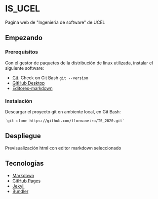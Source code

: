 
# IS_UCEL
Pagina web de "Ingenieria de software" de UCEL

## Empezando

### Prerequisitos
Con el gestor de paquetes de la distribución de linux utilizada, instalar el siguiente software:
* [Git](https://docs.github.com/en/free-pro-team@latest/github/getting-started-with-github/set-up-git#setting-up-git). Check on Git Bash `git --version`
* [GitHub Desktop](https://desktop.github.com/)
* [Editores-markdown](https://markdown.es/editores-markdown/#Editores_Markdown_para_Windows)

### Instalación
Descargar el proyecto git en ambiente local, en Git Bash:

	`git clone https://github.com/flormaneiro/IS_2020.git` 



## Despliegue
 Previsualización html con editor markdown seleccionado

## Tecnologías
* [Markdown](https://markdown.es/)
* [GitHub Pages](https://pages.github.com/)
* [Jekyll](https://jekyllrb.com/docs/installation/)
* [Bundler](https://bundler.io/)


